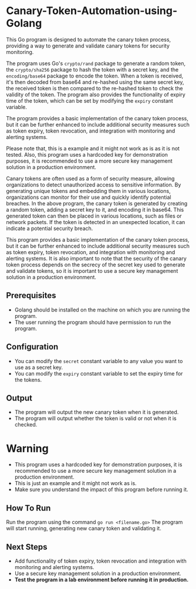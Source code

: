 # Canary-Token-Automation-using-Golang

This Go program is designed to automate the canary token process, providing a way to generate and validate canary tokens for security monitoring.

The program uses Go's `crypto/rand` package to generate a random token, the `crypto/sha256` package to hash the token with a secret key, and the `encoding/base64` package to encode the token. When a token is received, it's then decoded from base64 and re-hashed using the same secret key, the received token is then compared to the re-hashed token to check the validity of the token. The program also provides the functionality of expiry time of the token, which can be set by modifying the `expiry` constant variable.

The program provides a basic implementation of the canary token process, but it can be further enhanced to include additional security measures such as token expiry, token revocation, and integration with monitoring and alerting systems.

Please note that, this is a example and it might not work as is as it is not tested. Also, this program uses a hardcoded key for demonstration purposes, it is recommended to use a more secure key management solution in a production environment.

Canary tokens are often used as a form of security measure, allowing organizations to detect unauthorized access to sensitive information. By generating unique tokens and embedding them in various locations, organizations can monitor for their use and quickly identify potential breaches. In the above program, the canary token is generated by creating a random token, adding a secret key to it, and encoding it in base64. This generated token can then be placed in various locations, such as files or network packets. If the token is detected in an unexpected location, it can indicate a potential security breach.

This program provides a basic implementation of the canary token process, but it can be further enhanced to include additional security measures such as token expiry, token revocation, and integration with monitoring and alerting systems. It is also important to note that the security of the canary token process depends on the secrecy of the secret key used to generate and validate tokens, so it is important to use a secure key management solution in a production environment.

## Prerequisites
- Golang should be installed on the machine on which you are running the program.
- The user running the program should have permission to run the program.

## Configuration
- You can modify the `secret` constant variable to any value you want to use as a secret key.
- You can modify the `expiry` constant variable to set the expiry time for the tokens.

## Output
- The program will output the new canary token when it is generated.
- The program will output whether the token is valid or not when it is checked.

# Warning
- This program uses a hardcoded key for demonstration purposes, it is recommended to use a more secure key management solution in a production environment.
- This is just an example and it might not work as is.
- Make sure you understand the impact of this program before running it.

## How To Run
Run the program using the command `go run <filename.go>`
The program will start running, generating new canary token and validating it.

## Next Steps
- Add functionality of token expiry, token revocation and integration with monitoring and alerting systems.
- Use a secure key management solution in a production environment.
- **Test the program in a lab environment before running it in production.**
